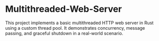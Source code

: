 # Multithreaded-Web-Server
This project implements a basic multithreaded HTTP web server in Rust using a custom thread pool. It demonstrates concurrency, message passing, and graceful shutdown in a real-world scenario.
